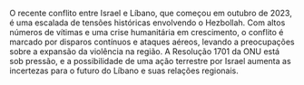 O recente conflito entre Israel e Líbano, que começou em outubro de 2023, é uma escalada de tensões históricas envolvendo o Hezbollah. Com altos números de vítimas e uma crise humanitária em crescimento, o conflito é marcado por disparos contínuos e ataques aéreos, levando a preocupações sobre a expansão da violência na região. A Resolução 1701 da ONU está sob pressão, e a possibilidade de uma ação terrestre por Israel aumenta as incertezas para o futuro do Líbano e suas relações regionais.